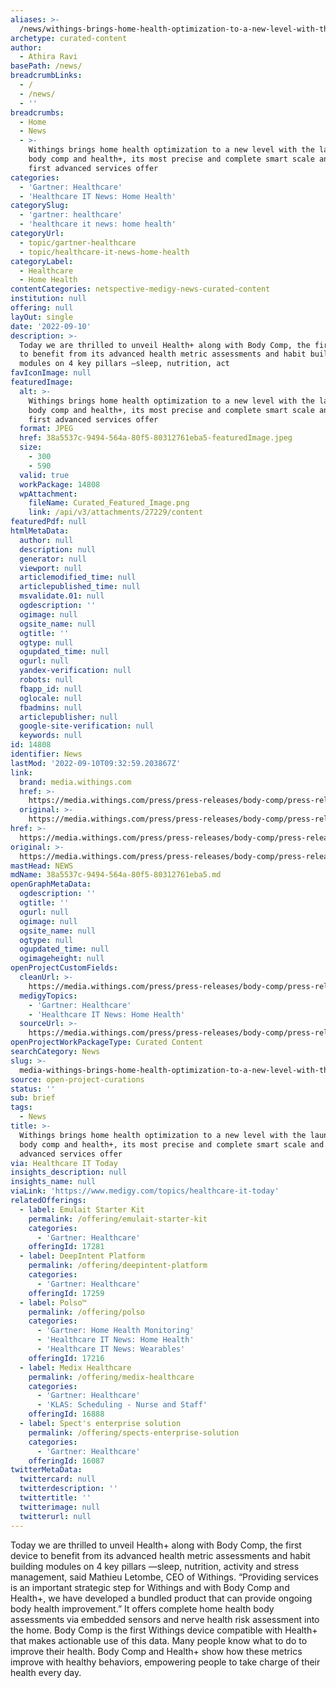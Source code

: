 ```yaml
---
aliases: >-
  /news/withings-brings-home-health-optimization-to-a-new-level-with-the-launch-of-body-comp-and-health-its-most-precise-and-complete-smart-scale-and-its-fi
archetype: curated-content
author:
  - Athira Ravi
basePath: /news/
breadcrumbLinks:
  - /
  - /news/
  - ''
breadcrumbs:
  - Home
  - News
  - >-
    Withings brings home health optimization to a new level with the launch of
    body comp and health+, its most precise and complete smart scale and its
    first advanced services offer
categories:
  - 'Gartner: Healthcare'
  - 'Healthcare IT News: Home Health'
categorySlug:
  - 'gartner: healthcare'
  - 'healthcare it news: home health'
categoryUrl:
  - topic/gartner-healthcare
  - topic/healthcare-it-news-home-health
categoryLabel:
  - Healthcare
  - Home Health
contentCategories: netspective-medigy-news-curated-content
institution: null
offering: null
layOut: single
date: '2022-09-10'
description: >-
  Today we are thrilled to unveil Health+ along with Body Comp, the first device
  to benefit from its advanced health metric assessments and habit building
  modules on 4 key pillars —sleep, nutrition, act
favIconImage: null
featuredImage:
  alt: >-
    Withings brings home health optimization to a new level with the launch of
    body comp and health+, its most precise and complete smart scale and its
    first advanced services offer
  format: JPEG
  href: 38a5537c-9494-564a-80f5-80312761eba5-featuredImage.jpeg
  size:
    - 300
    - 590
  valid: true
  workPackage: 14808
  wpAttachment:
    fileName: Curated_Featured_Image.png
    link: /api/v3/attachments/27229/content
featuredPdf: null
htmlMetaData:
  author: null
  description: null
  generator: null
  viewport: null
  articlemodified_time: null
  articlepublished_time: null
  msvalidate.01: null
  ogdescription: ''
  ogimage: null
  ogsite_name: null
  ogtitle: ''
  ogtype: null
  ogupdated_time: null
  ogurl: null
  yandex-verification: null
  robots: null
  fbapp_id: null
  oglocale: null
  fbadmins: null
  articlepublisher: null
  google-site-verification: null
  keywords: null
id: 14808
identifier: News
lastMod: '2022-09-10T09:32:59.203867Z'
link:
  brand: media.withings.com
  href: >-
    https://media.withings.com/press/press-releases/body-comp/press-release-body-comp-health-plus-en.pdf?_ga=2.67834579.393967144.1662141165-1655120504.1662141165
  original: >-
    https://media.withings.com/press/press-releases/body-comp/press-release-body-comp-health-plus-en.pdf?_ga=2.67834579.393967144.1662141165-1655120504.1662141165
href: >-
  https://media.withings.com/press/press-releases/body-comp/press-release-body-comp-health-plus-en.pdf?_ga=2.67834579.393967144.1662141165-1655120504.1662141165
original: >-
  https://media.withings.com/press/press-releases/body-comp/press-release-body-comp-health-plus-en.pdf?_ga=2.67834579.393967144.1662141165-1655120504.1662141165
mastHead: NEWS
mdName: 38a5537c-9494-564a-80f5-80312761eba5.md
openGraphMetaData:
  ogdescription: ''
  ogtitle: ''
  ogurl: null
  ogimage: null
  ogsite_name: null
  ogtype: null
  ogupdated_time: null
  ogimageheight: null
openProjectCustomFields:
  cleanUrl: >-
    https://media.withings.com/press/press-releases/body-comp/press-release-body-comp-health-plus-en.pdf?_ga=2.67834579.393967144.1662141165-1655120504.1662141165
  medigyTopics:
    - 'Gartner: Healthcare'
    - 'Healthcare IT News: Home Health'
  sourceUrl: >-
    https://media.withings.com/press/press-releases/body-comp/press-release-body-comp-health-plus-en.pdf?_ga=2.67834579.393967144.1662141165-1655120504.1662141165
openProjectWorkPackageType: Curated Content
searchCategory: News
slug: >-
  media-withings-brings-home-health-optimization-to-a-new-level-with-the-launch-of-body-comp-and-health-its-most-precise-and-complete-smart-scale-and-its-fi
source: open-project-curations
status: ''
sub: brief
tags:
  - News
title: >-
  Withings brings home health optimization to a new level with the launch of
  body comp and health+, its most precise and complete smart scale and its first
  advanced services offer
via: Healthcare IT Today
insights_description: null
insights_name: null
viaLink: 'https://www.medigy.com/topics/healthcare-it-today'
relatedOfferings:
  - label: Emulait Starter Kit
    permalink: /offering/emulait-starter-kit
    categories:
      - 'Gartner: Healthcare'
    offeringId: 17281
  - label: DeepIntent Platform
    permalink: /offering/deepintent-platform
    categories:
      - 'Gartner: Healthcare'
    offeringId: 17259
  - label: Polso™
    permalink: /offering/polso
    categories:
      - 'Gartner: Home Health Monitoring'
      - 'Healthcare IT News: Home Health'
      - 'Healthcare IT News: Wearables'
    offeringId: 17216
  - label: Medix Healthcare
    permalink: /offering/medix-healthcare
    categories:
      - 'Gartner: Healthcare'
      - 'KLAS: Scheduling - Nurse and Staff'
    offeringId: 16888
  - label: Spect's enterprise solution
    permalink: /offering/spects-enterprise-solution
    categories:
      - 'Gartner: Healthcare'
    offeringId: 16087
twitterMetaData:
  twittercard: null
  twitterdescription: ''
  twittertitle: ''
  twitterimage: null
  twitterurl: null
---
```

<p>Today we are thrilled to unveil Health+ along with Body Comp, the first device to benefit from its advanced health metric assessments and habit building modules on 4 key pillars —sleep, nutrition, activity and stress management, said Mathieu Letombe, CEO of Withings. “Providing services is an important strategic step for Withings and with Body Comp and Health+, we have developed a bundled product that can provide ongoing body health improvement.” It offers complete home health body assessments via embedded sensors and nerve health risk assessment into the home. Body Comp is the first Withings device compatible with Health+ that makes actionable use of this data. Many people know what to do to improve their health. Body Comp and Health+ show how these metrics improve with healthy behaviors, empowering people to take charge of their health every day.</p>